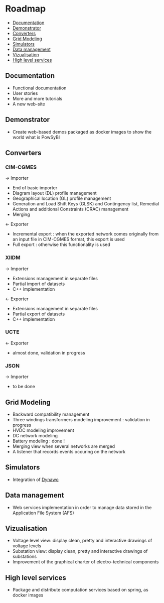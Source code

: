 # Roadmap

  * [Documentation](#documentation)
  * [Demonstrator](#demonstrator)
  * [Converters](#converters)
  * [Grid Modeling](#grid-modeling)
  * [Simulators](#simulators)
  * [Data management](#data-management)
  * [Vizualisation](#data-management)
  * [High level services](#high-level-services)


## Documentation
- Functional documentation
- User stories
- More and more tutorials
- A new web-site

## Demonstrator
- Create web-based demos packaged as docker images to show the world what is PowSyBl

## Converters

### CIM-CGMES
&rarr; Importer
- End of basic importer
- Diagram layout (DL) profile management
- Geographical location (GL) profile management
- Generation and Load Shift Keys (GLSK) and Contingency list, Remedial Actions and additional Constraints (CRAC) management
- Merging

&larr; Exporter
- Incremental export : when the exported network comes originally from an input file in CIM-CGMES format, this export is used
- Full export : otherwise this functionality is used

### XIIDM
&rarr; Importer
- Extensions management in separate files
- Partial import of datasets
- C++ implementation

&larr; Exporter
- Extensions management in separate files
- Partial export of datasets
- C++ implementation


### UCTE
&larr; Exporter
- almost done, validation in progress

### JSON
&rarr; Importer
- to be done

## Grid Modeling
- Backward compatibility management
- Three windings transformers modeling improvement : validation in progress
- HVDC modeling improvement
- DC network modeling
- Battery modeling : done !
- Merging view when several networks are merged
- A listener that records events occuring on the network

## Simulators
- Integration of [Dynawo](https://dynawo.github.io/)

## Data management
- Web services implementation in order to manage data stored in the Application File System (AFS)

## Vizualisation
- Voltage level view: display clean, pretty and interactive drawings of voltage levels
- Substation view: display clean, pretty and interactive drawings of substations
- Improvement of the graphical charter of electro-technical components

## High level services
- Package and distribute computation services based on spring, as docker images
